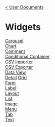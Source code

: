 [< User Documents](../../Index.md)

# Widgets

[Carousel](carousel/Carousel.md)\
[Chart](chart/Chart.md)\
[Comment](comment/Comment.md)\
[Conditional Container](conditionalContainer/ConditionalContainer.md)\
[CSV Importer](csvImporter/CsvImporter.md)\
[CSV Exporter](csvExporter/CsvExporter.md)\
[Data View](dataview/DataView.md)\
[Detail](detail/Detail.md)
[Grid](grid/Grid.md)\
[Form](form/Form.md)\
[Label](label/Label.md)\
[Layout](layout/Layout.md)\
[List](list/List.md)\
[Image](image/Image.md)\
[Menu](menu/Menu.md)\
[Tab](tab/Tab.md)\
[Text](text/Text.md)
